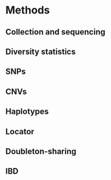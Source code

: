 # Methods

## Collection and sequencing

## Diversity statistics

## SNPs

## CNVs

## Haplotypes

## Locator

## Doubleton-sharing

## IBD